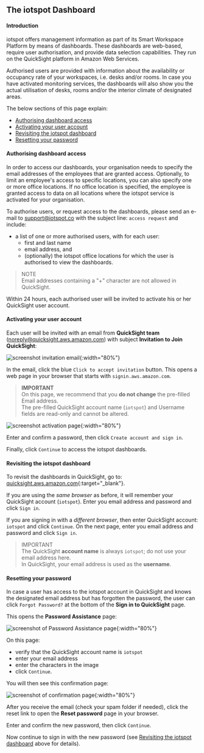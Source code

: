 ## The iotspot Dashboard

#### Introduction

iotspot offers management information as part of its Smart Workspace Platform by means of dashboards. These dashboards are web-based, require user authorisation, and provide data selection capabilities. They run on the QuickSight platform in Amazon Web Services.

Authorised users are provided with information about the availability or occupancy rate of your workspaces, i.e. desks and/or rooms. In case you have activated monitoring services, the dashboards will also show you the actual utilisation of desks, rooms and/or the interior climate of designated areas.

The below sections of this page explain:
* [Authorising dashboard access](#authorising-dashboard-access)
* [Activating your user account](#activating-your-user-account)
* [Revisiting the iotspot dashboard](#revisiting-the-iotspot-dashboard)
* [Resetting your password](#resetting-your-password)


#### Authorising dashboard access

In order to access our dashboards, your organisation needs to specify the email addresses of the employees that are granted access. Optionally, to limit an employee's access to specific locations, you can also specify one or more office locations. If no office location is specified, the employee is granted access to data on all locations where the iotspot service is activated for your organisation.

To authorise users, or request access to the dashboards, please send an e-mail to <a href="mailto:dashboard@iotspot.co?subject=access%20request">support@iotspot.co</a> with the subject line: `access request` and include:
* a list of one or more authorised users, with for each user:
  * first and last name
  * email address, and
  * (optionally) the iotspot office locations for which the user is authorised to view the dashboards.

> NOTE  
> Email addresses containing a "+" character are not allowed in QuickSight.

Within 24 hours, each authorised user will be invited to activate his or her QuickSight user account.


#### Activating your user account

Each user will be invited with an email from **QuickSight team** (noreply@quicksight.aws.amazon.com) with subject **Invitation to Join QuickSight**:

![screenshot invitation email](QuickSight_invitation.png){:width="80%"}

In the email, click the blue `Click to accept invitation` button. This opens a web page in your browser that starts with `signin.aws.amazon.com`.

> **IMPORTANT**  
> On this page, we recommend that you **do not change** the pre-filled Email address.  
> The pre-filled QuickSight account name (`iotspot`) and Username fields are read-only and cannot be altered.

![screenshot activation page](QuickSight_To_access.png){:width="80%"}

Enter and confirm a password, then click `Create account and sign in`.

Finally, click `Continue` to access the iotspot dashboards.



#### Revisiting the iotspot dashboard

 To revisit the dashboards in QuickSight, go to: [quicksight.aws.amazon.com](https://quicksight.aws.amazon.com){:target="_blank"}.

If you are using the _same browser_ as before, it will remember your QuickSight account (`iotspot`). Enter you email address and password and click `Sign in`.

If you are signing in with a _different browser_, then enter QuickSight account: `iotspot` and click `Continue`. On the next page, enter you email address and password and click `Sign in`.

> IMPORTANT  
> The QuickSight **account name** is always `iotspot`; do not use your email address here.  
> In QuickSight, your email address is used as the **username**. 


#### Resetting your password

In case a user has access to the iotspot account in QuickSight and knows the designated email address but has forgotten the password, the user can click `Forgot Password?` at the bottom of the **Sign in to QuickSight** page.

This opens the **Password Assistance** page:

![screenshot of Password Assistance page](QuickSight_Password_Assistance.png){:width="80%"}

On this page:  
* verify that the QuickSight account name is `iotspot`
* enter your email address
* enter the characters in the image
* click `Continue`.

You will then see this confirmation page:

![screenshot of confirmation page](QuickSight_We_emailed_you_instructions.png){:width="80%"}

After you receive the email (check your spam folder if needed), click the reset link to open the **Reset password** page in your browser.

Enter and confirm the new password, then click `Continue`.

Now continue to sign in with the new password (see [Revisiting the iotspot dashboard](#revisiting-the-iotspot-dashboard) above for details).
